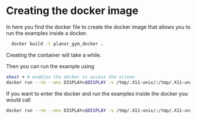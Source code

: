 # Creating the docker image

In here you find the docker file to create the docker image that allows 
you to run the examples inside a docker.

```bash
  docker build -t planar_gym_docker .
```

Creating the container will take a while.

Then you can run the example using 
```bash
xhost + # enables the docker to access the screen
docker run --rm --env DISPLAY=$DISPLAY -v /tmp/.X11-unix/:/tmp/.X11-unix:ro planer_gym_docker
```

If you want to enter the docker and run the examples inside the docker you would call
```bash
docker run --rm --env DISPLAY=$DISPLAY -v /tmp/.X11-unix/:/tmp/.X11-unix:ro -it planer_gym_docker bash
```
